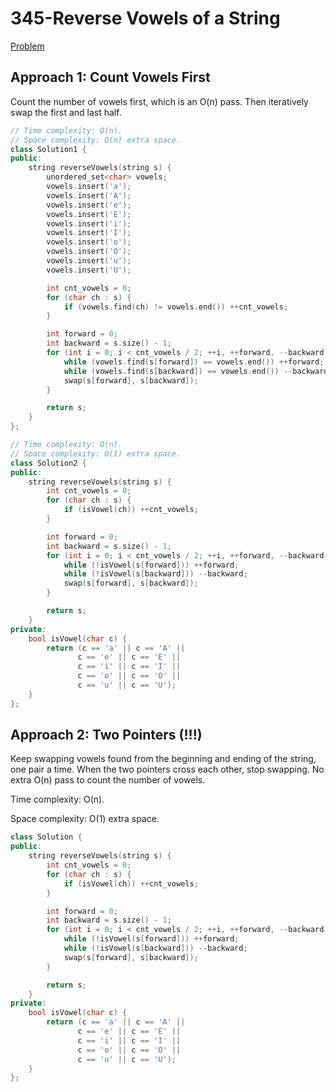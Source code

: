 # 345-Reverse Vowels of a String

[Problem](https://leetcode.com/problems/reverse-vowels-of-a-string/)

## Approach 1: Count Vowels First

Count the number of vowels first, which is an O(n) pass. Then iteratively swap the first and last half.

```c++
// Time complexity: O(n).
// Space complexity: O(n) extra space.
class Solution1 {
public:
    string reverseVowels(string s) {
        unordered_set<char> vowels;
        vowels.insert('a');
        vowels.insert('A');
        vowels.insert('e');
        vowels.insert('E');
        vowels.insert('i');
        vowels.insert('I');
        vowels.insert('o');
        vowels.insert('O');
        vowels.insert('u');
        vowels.insert('U');

        int cnt_vowels = 0;
        for (char ch : s) {
            if (vowels.find(ch) != vowels.end()) ++cnt_vowels;
        }

        int forward = 0;
        int backward = s.size() - 1;
        for (int i = 0; i < cnt_vowels / 2; ++i, ++forward, --backward) {
            while (vowels.find(s[forward]) == vowels.end()) ++forward;
            while (vowels.find(s[backward]) == vowels.end()) --backward;
            swap(s[forward], s[backward]);
        }

        return s;
    }
};

// Time complexity: O(n).
// Space complexity: O(1) extra space.
class Solution2 {
public:
    string reverseVowels(string s) {
        int cnt_vowels = 0;
        for (char ch : s) {
            if (isVowel(ch)) ++cnt_vowels;
        }

        int forward = 0;
        int backward = s.size() - 1;
        for (int i = 0; i < cnt_vowels / 2; ++i, ++forward, --backward) {
            while (!isVowel(s[forward])) ++forward;
            while (!isVowel(s[backward])) --backward;
            swap(s[forward], s[backward]);
        }

        return s;
    }
private:
    bool isVowel(char c) {
        return (c == 'a' || c == 'A' ||
               c == 'e' || c == 'E' ||
               c == 'i' || c == 'I' ||
               c == 'o' || c == 'O' ||
               c == 'u' || c == 'U');
    }
};
```

## Approach 2: Two Pointers (!!!)

Keep swapping vowels found from the beginning and ending of the string, one pair a time. When the two pointers cross each other, stop swapping. No extra O(n) pass to count the number of vowels.

Time complexity: O(n).

Space complexity: O(1) extra space.

```c++
class Solution {
public:
    string reverseVowels(string s) {
        int cnt_vowels = 0;
        for (char ch : s) {
            if (isVowel(ch)) ++cnt_vowels;
        }

        int forward = 0;
        int backward = s.size() - 1;
        for (int i = 0; i < cnt_vowels / 2; ++i, ++forward, --backward) {
            while (!isVowel(s[forward])) ++forward;
            while (!isVowel(s[backward])) --backward;
            swap(s[forward], s[backward]);
        }

        return s;
    }
private:
    bool isVowel(char c) {
        return (c == 'a' || c == 'A' ||
               c == 'e' || c == 'E' ||
               c == 'i' || c == 'I' ||
               c == 'o' || c == 'O' ||
               c == 'u' || c == 'U');
    }
};
```
